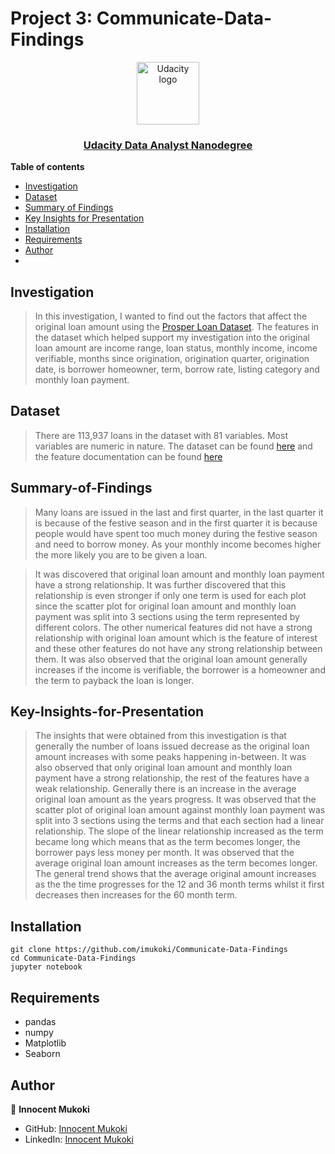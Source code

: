 
# Project 3: Communicate-Data-Findings


<p align="center">
  <a href="https://www.udacity.com/">
    <img src='https://course_report_production.s3.amazonaws.com/rich/rich_files/rich_files/5511/s300/udacity-logo.png' alt="Udacity logo" width = 100px>
   </a>
</p>
<h3 align="center"><a href='https://www.udacity.com/course/data-analyst-nanodegree--nd002'> Udacity Data Analyst Nanodegree </a></h3>


**Table of contents**

- [Investigation](#Investigation)
- [Dataset](#Dataset)
- [Summary of Findings](#Summary-of-Findings)
- [Key Insights for Presentation](#Key-Insights-for-Presentation)
- [Installation](#Installation)
- [Requirements](#Requirements)
- [Author](#Author)
- 


## Investigation

> In this investigation, I wanted to find out the factors that affect the original loan amount using the [Prosper Loan Dataset](https://s3.amazonaws.com/udacity-hosted-downloads/ud651/prosperLoanData.csv). The features in the dataset which helped support my investigation into the original loan amount are income range, loan status, monthly income, income verifiable, months since origination, origination quarter, origination date, is borrower homeowner, term, borrow rate, listing category and monthly loan payment. 

## Dataset

> There are 113,937 loans in the dataset with 81 variables. Most variables are numeric in nature. The dataset can be found [here](https://s3.amazonaws.com/udacity-hosted-downloads/ud651/prosperLoanData.csv) and the feature documentation can be found [here](https://docs.google.com/spreadsheets/d/1gDyi_L4UvIrLTEC6Wri5nbaMmkGmLQBk-Yx3z0XDEtI/edit#gid=0)



## Summary-of-Findings

> Many loans are issued in the last and first quarter, in the last quarter it is because of the festive season and in the first quarter it is because people would have spent too much money during the festive season and need to borrow money. As your monthly income becomes higher the more likely you are to be given a loan.

> It was discovered that original loan amount and monthly loan payment have a strong relationship. It was further discovered that this relationship is even stronger if only one term is used for each plot since the scatter plot for original loan amount and monthly loan payment was split into 3 sections using the term represented by different colors. The other numerical features did not have a strong relationship with original loan amount which is the feature of interest and these other features do not have any strong relationship between them. It was also observed that the original loan amount generally increases if the income is verifiable, the borrower is a homeowner and the term to payback the loan is longer.


## Key-Insights-for-Presentation

> The insights that were obtained from this investigation is that generally the number of loans issued decrease as the original loan amount increases with some peaks happening in-between. It was also observed that only original loan amount and monthly loan payment have a strong relationship, the rest of the features have a weak relationship. Generally there is an increase in the average original loan amount as the years progress. It was observed that the scatter plot of original loan amount against monthly loan payment was split into 3 sections using the terms and that each section had a linear relationship. The slope of the linear relationship increased as the term became long which means that as the term becomes longer, the borrower pays less money per month. It was observed that the average original loan amount increases as the term becomes longer. The general trend shows that the average original amount increases as the the time progresses for the 12 and 36 month terms whilst it first decreases then increases for the 60 month term.


## Installation 
```
git clone https://github.com/imukoki/Communicate-Data-Findings
cd Communicate-Data-Findings
jupyter notebook 
```

## Requirements

* pandas 
* numpy 
* Matplotlib
* Seaborn

## Author

👤 **Innocent Mukoki**

- GitHub: [Innocent Mukoki](https://github.com/imukoki)
- LinkedIn: [Innocent Mukoki](https://www.linkedin.com/in/innocent-mukoki/)
